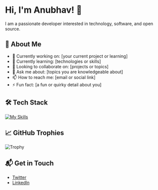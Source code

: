 # Hi, I'm Anubhav! 👋

I am a passionate developer interested in technology, software, and open source.

## 🚀 About Me

- 🔭 Currently working on: [your current project or learning]
- 🌱 Currently learning: [technologies or skills]
- 🤝 Looking to collaborate on: [projects or topics]
- 💬 Ask me about: [topics you are knowledgeable about]
- 📫 How to reach me: [email or social link]
- ⚡ Fun fact: [a fun or quirky detail about you]

## 🛠️ Tech Stack

[![My Skills](https://skillicons.dev/icons?i=js,react,python,html,css)](https://skillicons.dev)

## 📈 GitHub Trophies

![Trophy](https://github-profile-trophy.vercel.app/?username=<username>&theme=onestar&no-frame=true)

## 📬 Get in Touch

- [Twitter](https://twitter.com/<twitter_handle>)
- [LinkedIn](https://www.linkedin.com/in/<linkedin_handle>/)

<!--
Here are some ideas to get you started:
- 🔭 I’m currently working on ...
- 🌱 I’m currently learning ...
- 👯 I’m looking to collaborate on ...
- 🤔 I’m looking for help with ...
- 💬 Ask me about ...
- 📫 How to reach me: ...
- 😄 Pronouns: ...
- ⚡ Fun fact: ...
-->
